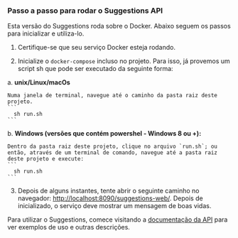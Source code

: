 ### Passo a passo para rodar o Suggestions API

Esta versão do Suggestions roda sobre o Docker. Abaixo seguem os passos para inicializar e utiliza-lo.


1. Certifique-se que seu serviço Docker esteja rodando.

2. Inicialize o `docker-compose` incluso no projeto. Para isso, já provemos um script sh que pode ser executado da seguinte forma:

  a. **unix/Linux/macOs**

    Numa janela de terminal, navegue até o caminho da pasta raiz deste projeto.
    ```
      sh run.sh
    ```
  b. **Windows (versões que contém powershel - Windows 8 ou +):**

    Dentro da pasta raiz deste projeto, clique no arquivo `run.sh`; ou então, através de um terminal de comando, navegue até a pasta raiz deste projeto e execute:
    ```
      sh run.sh
    ```

3. Depois de alguns instantes, tente abrir o seguinte caminho no navegador: [http://localhost:8090/suggestions-web/](http://localhost:8090/suggestions-web/). Depois de inicializado, o serviço deve mostrar um mensagem de boas vidas.


Para utilizar o Suggestions, comece visitando a [documentação da API](https://natarajanrodrigues.gitbooks.io/suggestions-api/content/) para ver exemplos de uso e outras descrições. 
